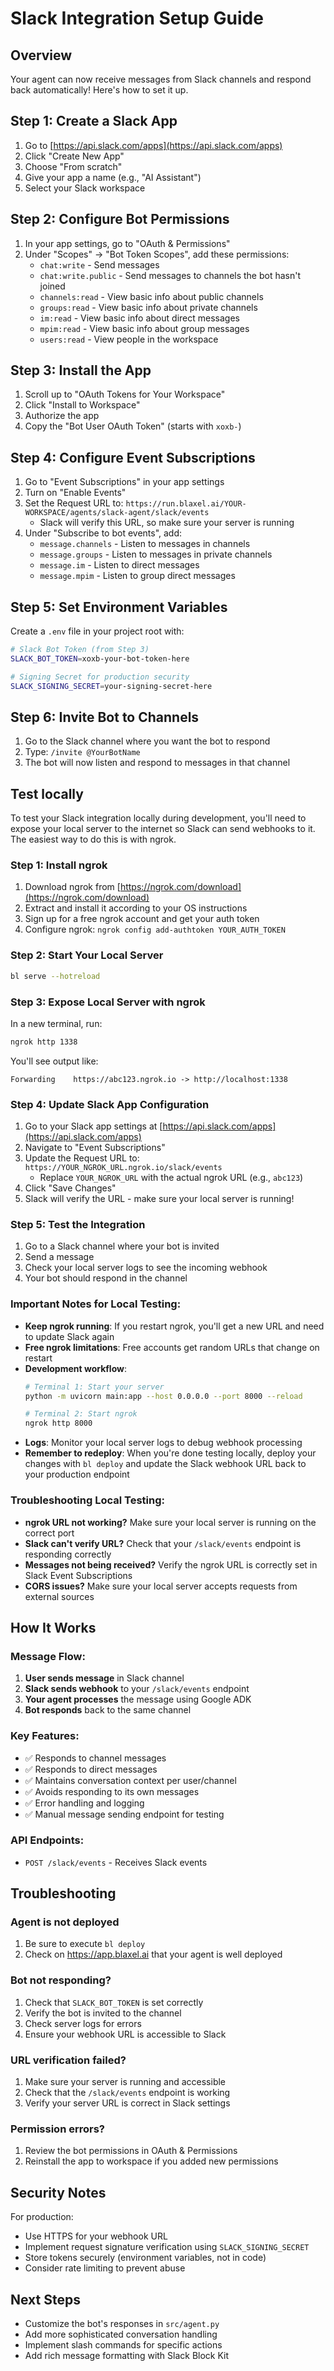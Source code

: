 # Slack Integration Setup Guide

## Overview

Your agent can now receive messages from Slack channels and respond back automatically! Here's how to set it up.

## Step 1: Create a Slack App

1. Go to [https://api.slack.com/apps](https://api.slack.com/apps)
2. Click "Create New App"
3. Choose "From scratch"
4. Give your app a name (e.g., "AI Assistant")
5. Select your Slack workspace

## Step 2: Configure Bot Permissions

1. In your app settings, go to "OAuth & Permissions"
2. Under "Scopes" → "Bot Token Scopes", add these permissions:
   - `chat:write` - Send messages
   - `chat:write.public` - Send messages to channels the bot hasn't joined
   - `channels:read` - View basic info about public channels
   - `groups:read` - View basic info about private channels
   - `im:read` - View basic info about direct messages
   - `mpim:read` - View basic info about group messages
   - `users:read` - View people in the workspace

## Step 3: Install the App

1. Scroll up to "OAuth Tokens for Your Workspace"
2. Click "Install to Workspace"
3. Authorize the app
4. Copy the "Bot User OAuth Token" (starts with `xoxb-`)

## Step 4: Configure Event Subscriptions

1. Go to "Event Subscriptions" in your app settings
2. Turn on "Enable Events"
3. Set the Request URL to: `https://run.blaxel.ai/YOUR-WORKSPACE/agents/slack-agent/slack/events`
   - Slack will verify this URL, so make sure your server is running
4. Under "Subscribe to bot events", add:
   - `message.channels` - Listen to messages in channels
   - `message.groups` - Listen to messages in private channels
   - `message.im` - Listen to direct messages
   - `message.mpim` - Listen to group direct messages

## Step 5: Set Environment Variables

Create a `.env` file in your project root with:

```bash
# Slack Bot Token (from Step 3)
SLACK_BOT_TOKEN=xoxb-your-bot-token-here

# Signing Secret for production security
SLACK_SIGNING_SECRET=your-signing-secret-here
```

## Step 6: Invite Bot to Channels

1. Go to the Slack channel where you want the bot to respond
2. Type: `/invite @YourBotName`
3. The bot will now listen and respond to messages in that channel

## Test locally

To test your Slack integration locally during development, you'll need to expose your local server to the internet so Slack can send webhooks to it. The easiest way to do this is with ngrok.

### Step 1: Install ngrok

1. Download ngrok from [https://ngrok.com/download](https://ngrok.com/download)
2. Extract and install it according to your OS instructions
3. Sign up for a free ngrok account and get your auth token
4. Configure ngrok: `ngrok config add-authtoken YOUR_AUTH_TOKEN`

### Step 2: Start Your Local Server

```bash
bl serve --hotreload
```

### Step 3: Expose Local Server with ngrok

In a new terminal, run:
```bash
ngrok http 1338
```

You'll see output like:
```
Forwarding    https://abc123.ngrok.io -> http://localhost:1338
```

### Step 4: Update Slack App Configuration

1. Go to your Slack app settings at [https://api.slack.com/apps](https://api.slack.com/apps)
2. Navigate to "Event Subscriptions"
3. Update the Request URL to: `https://YOUR_NGROK_URL.ngrok.io/slack/events`
   - Replace `YOUR_NGROK_URL` with the actual ngrok URL (e.g., `abc123`)
4. Click "Save Changes"
5. Slack will verify the URL - make sure your local server is running!

### Step 5: Test the Integration

1. Go to a Slack channel where your bot is invited
2. Send a message
3. Check your local server logs to see the incoming webhook
4. Your bot should respond in the channel

### Important Notes for Local Testing:

- **Keep ngrok running**: If you restart ngrok, you'll get a new URL and need to update Slack again
- **Free ngrok limitations**: Free accounts get random URLs that change on restart
- **Development workflow**:
  ```bash
  # Terminal 1: Start your server
  python -m uvicorn main:app --host 0.0.0.0 --port 8000 --reload

  # Terminal 2: Start ngrok
  ngrok http 8000
  ```
- **Logs**: Monitor your local server logs to debug webhook processing
- **Remember to redeploy**: When you're done testing locally, deploy your changes with `bl deploy` and update the Slack webhook URL back to your production endpoint

### Troubleshooting Local Testing:

- **ngrok URL not working?** Make sure your local server is running on the correct port
- **Slack can't verify URL?** Check that your `/slack/events` endpoint is responding correctly
- **Messages not being received?** Verify the ngrok URL is correctly set in Slack Event Subscriptions
- **CORS issues?** Make sure your local server accepts requests from external sources


## How It Works

### Message Flow:
1. **User sends message** in Slack channel
2. **Slack sends webhook** to your `/slack/events` endpoint
3. **Your agent processes** the message using Google ADK
4. **Bot responds** back to the same channel

### Key Features:
- ✅ Responds to channel messages
- ✅ Responds to direct messages
- ✅ Maintains conversation context per user/channel
- ✅ Avoids responding to its own messages
- ✅ Error handling and logging
- ✅ Manual message sending endpoint for testing

### API Endpoints:
- `POST /slack/events` - Receives Slack events

## Troubleshooting

### Agent is not deployed
1. Be sure to execute `bl deploy`
2. Check on https://app.blaxel.ai that your agent is well deployed

### Bot not responding?
1. Check that `SLACK_BOT_TOKEN` is set correctly
2. Verify the bot is invited to the channel
3. Check server logs for errors
4. Ensure your webhook URL is accessible to Slack

### URL verification failed?
1. Make sure your server is running and accessible
2. Check that the `/slack/events` endpoint is working
3. Verify your server URL is correct in Slack settings

### Permission errors?
1. Review the bot permissions in OAuth & Permissions
2. Reinstall the app to workspace if you added new permissions

## Security Notes

For production:
- Use HTTPS for your webhook URL
- Implement request signature verification using `SLACK_SIGNING_SECRET`
- Store tokens securely (environment variables, not in code)
- Consider rate limiting to prevent abuse

## Next Steps

- Customize the bot's responses in `src/agent.py`
- Add more sophisticated conversation handling
- Implement slash commands for specific actions
- Add rich message formatting with Slack Block Kit
